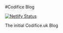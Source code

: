 #Codifice Blog

[![Netlify Status](https://api.netlify.com/api/v1/badges/3fc53a50-e7b6-4516-ba10-f70a868790bb/deploy-status)](https://app.netlify.com/sites/codifice/deploys)

The initial Codifice.uk Blog